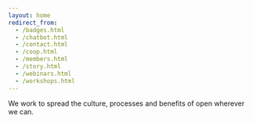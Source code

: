 ```yaml
---
layout: home
redirect_from:
  - /badges.html
  - /chatbot.html
  - /contact.html
  - /coop.html
  - /members.html
  - /story.html
  - /webinars.html
  - /workshops.html
---
```


We work to spread the culture, processes and benefits of open wherever we can.
